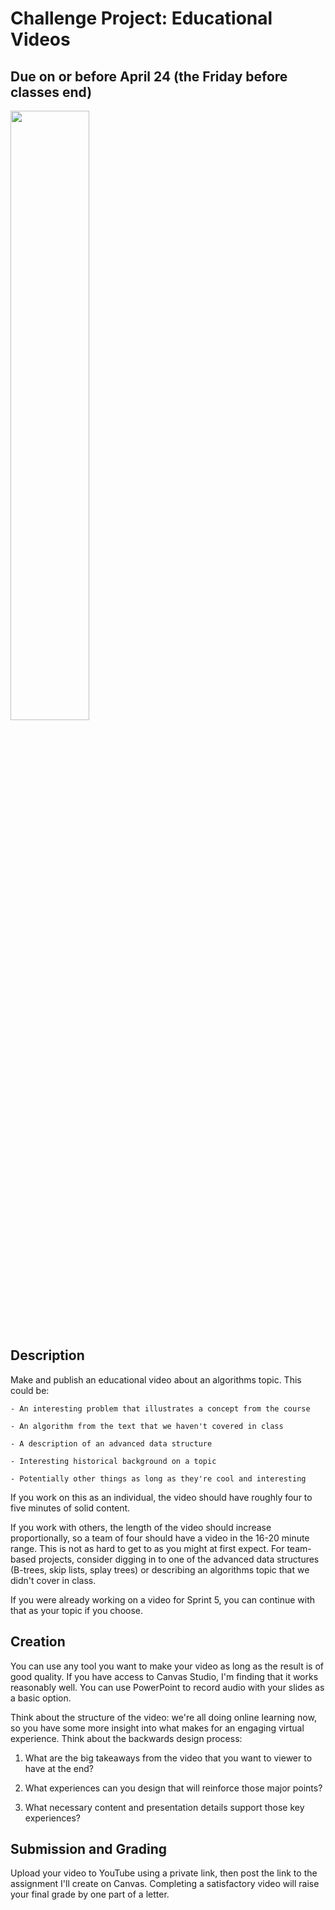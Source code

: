 #  Challenge Project: Educational Videos

## Due on or before April 24 (the Friday before classes end)

<img src="https://images2.memedroid.com/images/UPLOADED17/4fa069d622a96.jpeg" width="50%" />

## Description

Make and publish an educational video about an algorithms topic. This could be:
    
    - An interesting problem that illustrates a concept from the course
    
    - An algorithm from the text that we haven't covered in class
    
    - A description of an advanced data structure
    
    - Interesting historical background on a topic
    
    - Potentially other things as long as they're cool and interesting
    
If you work on this as an individual, the video should have roughly four to five minutes of solid content.

If you work with others, the length of the video should increase proportionally, so a team of four should have a video in the 16-20 minute range. This is not as hard
to get to as you might at first expect. For team-based projects, consider digging in to one of the advanced data structures (B-trees,
skip lists, splay trees) or describing an algorithms topic that we didn't cover in class.

If you were already working on a video for Sprint 5, you can continue with that as your topic if you choose.

## Creation

You can use any tool you want to make your video as long as the result is of good quality. If you have access to Canvas Studio, I'm finding
that it works reasonably well. You can use PowerPoint to record audio with your slides as a basic option.

Think about the structure of the video: we're all doing online learning now, so you have some more insight into what makes for an 
engaging virtual experience. Think about the backwards design process:

1. What are the big takeaways from the video that you want to viewer to have at the end?

2. What experiences can you design that will reinforce those major points?

3. What necessary content and presentation details support those key experiences?

## Submission and Grading

Upload your video to YouTube using a private link, then post the link to the assignment I'll create on Canvas. 
Completing a satisfactory video will raise your final grade by one part of a letter.

